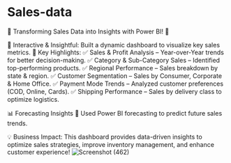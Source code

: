 # Sales-data
🚀 Transforming Sales Data into Insights with Power BI! 🚀

🔹 Interactive & Insightful: Built a dynamic dashboard to visualize key sales metrics.
🔹 Key Highlights:
✅ Sales & Profit Analysis – Year-over-Year trends for better decision-making.
✅ Category & Sub-Category Sales – Identified top-performing products.
✅ Regional Performance – Sales breakdown by state & region.
✅ Customer Segmentation – Sales by Consumer, Corporate & Home Office.
✅ Payment Mode Trends – Analyzed customer preferences (COD, Online, Cards).
✅ Shipping Performance – Sales by delivery class to optimize logistics.

📊 Forecasting Insights 🔮
Used Power BI forecasting to predict future sales trends.

💡 Business Impact:
This dashboard provides data-driven insights to optimize sales strategies, improve inventory management, and enhance customer experience!
![Screenshot (462)](https://github.com/user-attachments/assets/8d5bbe90-b098-44a0-8f3d-905fbd96da48)

